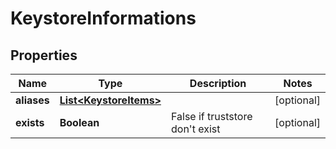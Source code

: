 
# KeystoreInformations

## Properties
Name | Type | Description | Notes
------------ | ------------- | ------------- | -------------
**aliases** | [**List&lt;KeystoreItems&gt;**](KeystoreItems.md) |  |  [optional]
**exists** | **Boolean** | False if truststore don&#39;t exist |  [optional]



